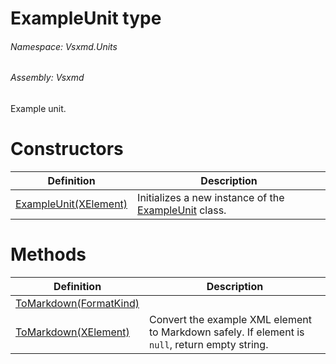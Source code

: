 <a name='T-Vsxmd-Units-ExampleUnit'></a>
# ExampleUnit type

###### Namespace:  Vsxmd.Units

###### Assembly:  Vsxmd

Example unit.

# Constructors

| Definition | Description |
|-|-|
| [ExampleUnit(XElement)](/Vsxmd.Units.ExampleUnit.md/#M-Vsxmd-Units-ExampleUnit-#ctor-System-Xml-Linq-XElement-) | Initializes a new instance of the [ExampleUnit](/Vsxmd.Units.ExampleUnit.md/#T-Vsxmd-Units-ExampleUnit) class. |

# Methods

| Definition | Description |
|-|-|
| [ToMarkdown(FormatKind)](/Vsxmd.Units.ExampleUnit.md/#M-Vsxmd-Units-ExampleUnit-ToMarkdown-Vsxmd-Units-FormatKind-) |  |
| [ToMarkdown(XElement)](/Vsxmd.Units.ExampleUnit.md/#M-Vsxmd-Units-ExampleUnit-ToMarkdown-System-Xml-Linq-XElement-) | Convert the example XML element to Markdown safely. If element is `null`, return empty string. |
